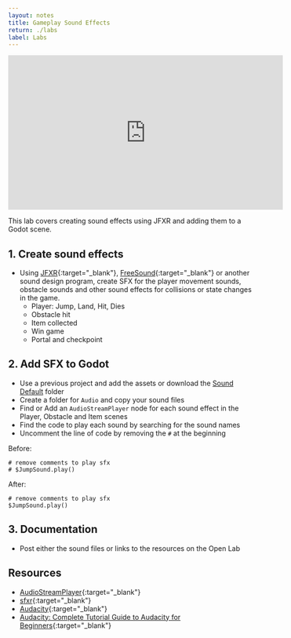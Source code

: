 ```yaml
---
layout: notes
title: Gameplay Sound Effects
return: ./labs
label: Labs
---
```


<iframe width="560" height="315" src="https://www.youtube.com/embed/624ug8rWzWw?rel=0" frameborder="0" allowfullscreen></iframe>


This lab covers creating sound effects using JFXR and adding them to a Godot scene.

## 1. Create sound effects
- Using [JFXR](https://jfxr.frozenfractal.com/){:target="_blank"}, [FreeSound](https://freesound.org/){:target="_blank"} or another sound design program, create SFX for the player movement sounds, obstacle sounds and other sound effects for collisions or state changes in the game.
	- Player: Jump, Land, Hit, Dies
	- Obstacle hit
	- Item collected
	- Win game
	- Portal and checkpoint

## 2. Add SFX to Godot
- Use a previous project and add the assets or download the [Sound Default](./Sound_Default.zip) folder 
- Create a folder for `Audio` and copy your sound files
- Find or Add an `AudioStreamPlayer` node for each sound effect in the Player, Obstacle and Item scenes
- Find the code to play each sound by searching for the sound names
- Uncomment the line of code by removing the `#` at the beginning

Before:

```
# remove comments to play sfx
# $JumpSound.play()
```

After:

```
# remove comments to play sfx
$JumpSound.play()
```

## 3. Documentation
- Post either the sound files or links to the resources on the Open Lab

## Resources
- [AudioStreamPlayer](https://docs.godotengine.org/en/stable/classes/class_audiostreamplayer.html){:target="_blank"}
- [sfxr](https://www.drpetter.se/project_sfxr.html){:target="_blank"}
- [Audacity](https://www.audacityteam.org/){:target="_blank"}
- [Audacity: Complete Tutorial Guide to Audacity for Beginners](https://www.youtube.com/watch?v=aCisC3sHneM){:target="_blank"}